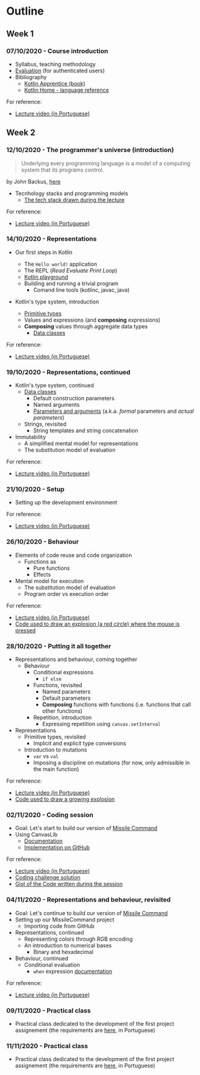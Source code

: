 # Outline

## Week 1
### 07/10/2020 - Course introduction
* Syllabus, teaching methodology 
* [Evaluation](https://2021moodle.isel.pt/mod/page/view.php?id=121005) (for authenticated users)
* Bibliography
  * [Kotlin Apprentice (book)](https://www.amazon.com/Kotlin-Apprentice-Second-Beginning-Programming/dp/1950325008/ref=sr_1_1)
  * [Kotlin Home - language reference](https://kotlinlang.org/docs/reference/)

For reference:
* [Lecture video (in Portuguese)](https://www.youtube.com/watch?v=Nf6Q5UQ6lDk&list=PL8XxoCaL3dBgXjxTLx4Fm-uxTD8k-cXQA&index=1)

## Week 2
### 12/10/2020 - The programmer's universe (introduction)

> Underlying every programming language is a model
> of a computing system that its programs control.   

by John Backus, [here](https://dl.acm.org/doi/pdf/10.1145/359576.359579)

* Tecnhology stacks and programming models
  * [The tech stack drawn during the lecture](assets/tech_stack.png "A tech stack")

For reference:
* [Lecture video (in Portuguese)](https://www.youtube.com/watch?v=wEd6ARKXCjI&list=PL8XxoCaL3dBgXjxTLx4Fm-uxTD8k-cXQA&index=2)

### 14/10/2020 - Representations
* Our first steps in Kotlin
  * The `Hello world!` application
  * The REPL (_Read Evaluate Print Loop_)
  * [Kotlin playground](https://play.kotlinlang.org/)
  * Building and running a trivial program
    * Comand line tools (kotlinc, javac, java)
  
* Kotlin's type system, introduction
  * [Primitive types](https://kotlinlang.org/docs/reference/basic-types.html)
  * Values and expressions (and __composing__ expressions)
  * __Composing__ values through aggregate data types
    * [Data classes](https://kotlinlang.org/docs/reference/data-classes.html)
  
For reference:
* [Lecture video (in Portuguese)](https://www.youtube.com/watch?v=nobgBEA2oP8&list=PL8XxoCaL3dBgXjxTLx4Fm-uxTD8k-cXQA&index=3)

### 19/10/2020 - Representations, continued
* Kotlin's type system, continued
  * [Data classes](https://kotlinlang.org/docs/reference/data-classes.html)
    * Default construction parameters
    * Named arguments
    * [Parameters and arguments](https://en.wikipedia.org/wiki/Parameter_(computer_programming)#Parameters_and_arguments) (a.k.a. _formal_ parameters and _actual parameters_)
  * Strings, revisited
    * String templates and string concatenation
* Immutability
  * A simplified mental model for representations
  * The substitution model of evaluation

For reference:
* [Lecture video (in Portuguese)](https://www.youtube.com/watch?v=YELdO0TZEhM&list=PL8XxoCaL3dBgXjxTLx4Fm-uxTD8k-cXQA&index=4)

### 21/10/2020 - Setup
* Setting up the development environment

For reference:
* [Lecture video (in Portuguese)](https://www.youtube.com/watch?v=GZWstPijzxA&list=PL8XxoCaL3dBgXjxTLx4Fm-uxTD8k-cXQA&index=5)

### 26/10/2020 - Behaviour
* Elements of code reuse and code organization
  * Functions as
    * Pure functions
    * Effects
* Mental model for execution
  * The substitution model of evaluation
  * Program order vs execution order

For reference:
* [Lecture video (in Portuguese)](https://www.youtube.com/watch?v=1uH6NwxSHEo&list=PL8XxoCaL3dBgXjxTLx4Fm-uxTD8k-cXQA&index=6)
* [Code used to draw an explosion (a red circle) where the mouse is pressed](https://gist.github.com/palbp/d0f43caa85b21d8e91d09e03e9a0c5ab)

### 28/10/2020 - Putting it all together
* Representations and behaviour, coming together
  * Behaviour
    * Conditional expressions
      * `if else`
    * Functions, revisited
      * Named parameters
      * Default parameters
      * __Composing__ functions with functions (i.e. functions that call other functions)
    * Repetition, introduction
      * Expressing repetition using `canvas.setInterval`
* Representations
  * Primitive types, revisited
    * Implicit and explicit type conversions
  * Introduction to mutations 
    * `var` vs `val`
    * Imposing a discipline on mutations (for now, only admissible in the main function)
  
For reference:
* [Lecture video (in Portuguese)](https://www.youtube.com/watch?v=-S2WHawYf0c&list=PL8XxoCaL3dBgXjxTLx4Fm-uxTD8k-cXQA&index=7)
* [Code used to draw a growing explosion](https://gist.github.com/palbp/1d7bff47e83ce68e2c3f098c23b16092)

### 02/11/2020 - Coding session 
* Goal: Let's start to build our version of [Missile Command](https://en.wikipedia.org/wiki/Missile_Command)
* Using CanvasLib
  * [Documentation](https://github.com/CCISEL/CanvasLib/blob/master/docs/CanvasLib.pdf)
  * [Implementation on GitHub](https://github.com/CCISEL/CanvasLib)

For reference:
* [Lecture video (in Portuguese)](https://www.youtube.com/watch?v=VocpJ9qoP4Q&list=PL8XxoCaL3dBgXjxTLx4Fm-uxTD8k-cXQA&index=8)
* [Coding challenge solution](https://gist.github.com/palbp/6b3766d45f5cec89877ff12e0bd0da1e)
* [Gist of the Code written during the session](https://gist.github.com/palbp/94ab93113c69d12e44dcef9d99231b31)

### 04/11/2020 - Representations and behaviour, revisited
* Goal: Let's continue to build our version of [Missile Command](https://en.wikipedia.org/wiki/Missile_Command)
* Setting up our MissileCommand project
  * Importing code from GitHub
* Representations, continued
  * Representing colors through RGB encoding
  * An introduction to numerical bases
    * Binary and hexadecimal
* Behaviour, continued
  * Conditional evaluation
    * `when` expression [documentation](https://kotlinlang.org/docs/reference/control-flow.html#when-expression)

For reference:
* [Lecture video (in Portuguese)](https://www.youtube.com/watch?v=u0_1uoC6u74&list=PL8XxoCaL3dBgXjxTLx4Fm-uxTD8k-cXQA&index=9)

### 09/11/2020 - Practical class
* Practical class dedicated to the development of the first project assignement (the requirements are [here](assets/trab1Pg2021.pdf), in Portuguese)

### 11/11/2020 - Practical class
* Practical class dedicated to the development of the first project assignement (the requirements are [here](assets/trab1Pg2021.pdf), in Portuguese)

